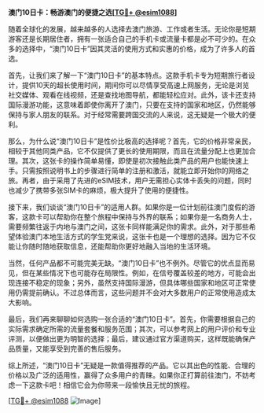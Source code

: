 **澳门10日卡：畅游澳门的便捷之选[[TG💪+ @esim1088](https://t.me/s/esim1088)]**

随着全球化的发展，越来越多的人选择去澳门旅游、工作或者生活。无论你是短期游客还是长期居住者，拥有一张适合自己的手机卡或流量卡都是必不可少的。在众多的选择中，“澳门10日卡”因其灵活的使用方式和实惠的价格，成为了许多人的首选。

首先，让我们来了解一下“澳门10日卡”的基本特点。这款手机卡专为短期旅行者设计，提供10天的超长使用时间，期间你可以尽情享受高速上网服务，无论是浏览社交媒体、观看在线视频，还是查找地图导航，都能轻松应对。此外，该卡还支持国际漫游功能，这意味着即使你离开了澳门，只要在支持的国家和地区，仍然能够保持与家人朋友的联系。对于经常需要跨国交流的人来说，这无疑是一个极大的便利。

那么，为什么说“澳门10日卡”是性价比极高的选择呢？首先，它的价格非常亲民，相较于其他同类产品，它不仅提供了更长的使用期限，而且在流量分配上也更加合理。其次，这张卡的操作简单易懂，即使是初次接触此类产品的用户也能快速上手。只需按照说明书上的步骤进行简单的注册和激活，就能立即开始你的网络之旅。再者，由于采用了先进的eSIM技术，用户无需担心实体卡丢失的问题，同时也减少了携带多张SIM卡的麻烦，极大提升了使用的便捷性。

接下来，我们谈谈“澳门10日卡”的适用人群。如果你是一位计划前往澳门度假的游客，这款卡可以帮助你在整个旅程中保持与外界的联系；如果你是一名商务人士，需要频繁往返于内地与澳门之间，这张卡同样能满足你的需求。此外，对于那些希望体验澳门本地生活方式的学生党来说，这张卡也是一个理想的选择。因为它不仅能让你随时随地获取信息，还能帮助你更好地融入当地的生活环境。

当然，任何产品都不可能完美无缺。“澳门10日卡”也不例外。尽管它的优点显而易见，但在某些情况下也可能存在局限性。例如，在信号覆盖较差的地方，可能会出现连接不稳定的现象；另外，虽然支持国际漫游，但具体哪些国家和地区可正常使用仍需提前确认。不过总体而言，这些问题并不会对大多数用户的正常使用造成太大影响。

最后，我们再来聊聊如何选购一张合适的“澳门10日卡”。首先，你需要根据自己的实际需求确定所需的流量套餐和服务范围；其次，可以参考网上的用户评价和专业评测，以便做出更为明智的选择；最后，建议通过官方渠道购买，这样既能确保产品质量，又能享受到完善的售后服务。

综上所述，“澳门10日卡”无疑是一款值得推荐的产品。它以其出色的性能、合理的价格以及广泛的适用性，赢得了众多用户的青睐。如果你正打算前往澳门，不妨考虑一下这款卡吧！相信它会为你带来一段愉快且无忧的旅程。

[[TG💪+ @esim1088](https://t.me/s/esim1088) ![Image](https://i.postimg.cc/4NQfJmqS/Snipaste-2025-05-13-00-14-12.png)]